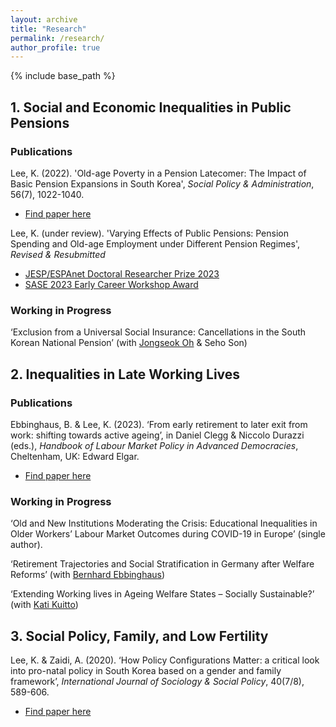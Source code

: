 ```yaml
---
layout: archive
title: "Research"
permalink: /research/
author_profile: true
---
```

{% include base_path %}


## 1. Social and Economic Inequalities in Public Pensions

### Publications
Lee, K. (2022). 'Old-age Poverty in a Pension Latecomer: The Impact of Basic Pension Expansions in South Korea', *Social Policy & Administration*, 56(7), 1022-1040.
- [Find paper here](https://doi.org/10.1111/spol.12829)

Lee, K. (under review). 'Varying Effects of Public Pensions: Pension Spending and Old-age Employment under Different Pension Regimes', *Revised & Resubmitted*
- [JESP/ESPAnet Doctoral Researcher Prize 2023](https://espanet.org/2022/09/30/jesp-espanet-doctoral-researcher-prize-3/)
- [SASE 2023 Early Career Workshop Award](https://sase.org/events/early-career-workshop/)

### Working in Progress
‘Exclusion from a Universal Social Insurance: Cancellations in the South Korean National Pension’ (with [Jongseok Oh](https://sites.google.com/view/jongseokoh) & Seho Son)


## 2. Inequalities in Late Working Lives

### Publications
Ebbinghaus, B. & Lee, K. (2023). ‘From early retirement to later exit from work: shifting towards active ageing’, in Daniel Clegg & Niccolo Durazzi (eds.), *Handbook of Labour Market Policy in Advanced Democracies*, Cheltenham, UK: Edward Elgar.
- [Find paper here](https://www.elgaronline.com/doi/10.4337/9781800880887.00030)

### Working in Progress
‘Old and New Institutions Moderating the Crisis: Educational Inequalities in Older Workers’ Labour Market Outcomes during COVID-19 in Europe’ (single author).

‘Retirement Trajectories and Social Stratification in Germany after Welfare Reforms’ (with [Bernhard Ebbinghaus](https://ebbinghaus.blog/))

‘Extending Working lives in Ageing Welfare States – Socially Sustainable?’ (with [Kati Kuitto](https://scholar.google.com/citations?user=RProMSUAAAAJ&hl=en))


## 3. Social Policy, Family, and Low Fertility
Lee, K. & Zaidi, A. (2020). ‘How Policy Configurations Matter: a critical look into pro-natal policy in South Korea based on a gender and family framework’, *International Journal of Sociology & Social Policy*, 40(7/8), 589-606.
- [Find paper here](https://doi.org/10.1108/IJSSP-12-2019-0260)

